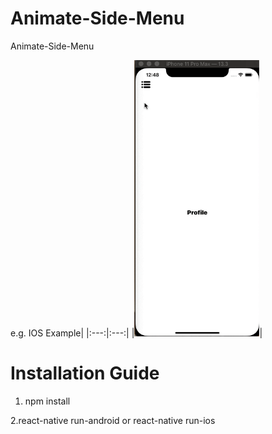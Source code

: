 # Animate-Side-Menu
Animate-Side-Menu


e.g. IOS Example|
|:---:|:---:|
|<img src="./ios.gif" alt="sample_02.gif" width="200px" />|



# Installation Guide

1. npm install

 2.react-native run-android or react-native run-ios



